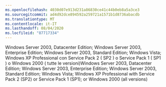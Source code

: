 ```yaml
---
ms.openlocfilehash: 4030d07e913d231a86830ce41c44b0eb8a5a3ce3
ms.sourcegitcommit: ad4d92dce894592a259721a1571b1d8736abacdb
ms.translationtype: MT
ms.contentlocale: it-IT
ms.lasthandoff: 08/04/2020
ms.locfileid: "87717334"
---
```

<span data-ttu-id="0f45b-101">Windows Server 2003, Datacenter Edition; Windows Server 2003, Enterprise Edition; Windows Server 2003, Standard Edition; Windows Vista; Windows XP Professional con Service Pack 2 \( SP2 \) o Service Pack 1 \( SP1 \) o Windows 2000 \( tutte le versioni\)</span><span class="sxs-lookup"><span data-stu-id="0f45b-101">Windows Server 2003, Datacenter Edition; Windows Server 2003, Enterprise Edition; Windows Server 2003, Standard Edition; Windows Vista; Windows XP Professional with Service Pack 2 \(SP2\) or Service Pack 1 \(SP1\); or Windows 2000 \(all versions\)</span></span>

